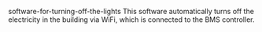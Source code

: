 software-for-turning-off-the-lights
 This software automatically turns off the electricity in the building via WiFi, which is connected to the BMS controller.




